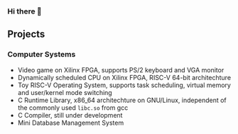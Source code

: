 ### Hi there 👋

## Projects

### Computer Systems
* Video game on Xilinx FPGA, supports PS/2 keyboard and VGA monitor
* Dynamically scheduled CPU on Xilinx FPGA, RISC-V 64-bit architechture
* Toy RISC-V Operating System, supports task scheduling, virtual memory and user/kernel mode switching
* C Runtime Library, x86_64 architechture on GNU/Linux, independent of the commonly used `libc.so` from gcc
* C Compiler, still under development
* Mini Database Management System

<!--
**pan2013e/pan2013e** is a ✨ _special_ ✨ repository because its `README.md` (this file) appears on your GitHub profile.

Here are some ideas to get you started:

- 🔭 I’m currently working on ...
- 🌱 I’m currently learning ...
- 👯 I’m looking to collaborate on ...
- 🤔 I’m looking for help with ...
- 💬 Ask me about ...
- 📫 How to reach me: ...
- 😄 Pronouns: ...
- ⚡ Fun fact: ...
-->
